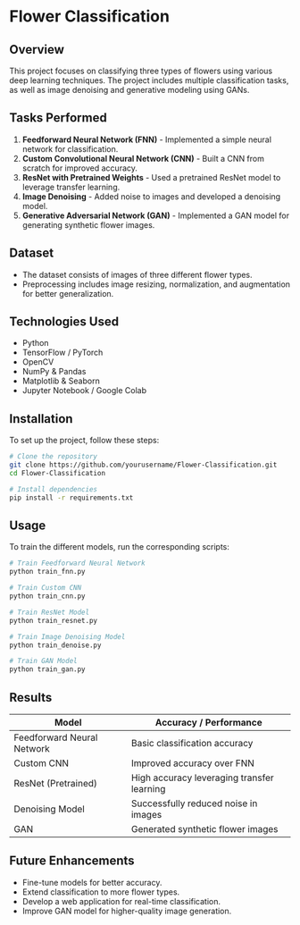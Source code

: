 # Flower Classification

## Overview
This project focuses on classifying three types of flowers using various deep learning techniques. The project includes multiple classification tasks, as well as image denoising and generative modeling using GANs.

## Tasks Performed
1. **Feedforward Neural Network (FNN)** - Implemented a simple neural network for classification.
2. **Custom Convolutional Neural Network (CNN)** - Built a CNN from scratch for improved accuracy.
3. **ResNet with Pretrained Weights** - Used a pretrained ResNet model to leverage transfer learning.
4. **Image Denoising** - Added noise to images and developed a denoising model.
5. **Generative Adversarial Network (GAN)** - Implemented a GAN model for generating synthetic flower images.

## Dataset
- The dataset consists of images of three different flower types.
- Preprocessing includes image resizing, normalization, and augmentation for better generalization.

## Technologies Used
- Python
- TensorFlow / PyTorch
- OpenCV
- NumPy & Pandas
- Matplotlib & Seaborn
- Jupyter Notebook / Google Colab

## Installation
To set up the project, follow these steps:

```bash
# Clone the repository
git clone https://github.com/yourusername/Flower-Classification.git
cd Flower-Classification

# Install dependencies
pip install -r requirements.txt
```

## Usage
To train the different models, run the corresponding scripts:

```bash
# Train Feedforward Neural Network
python train_fnn.py

# Train Custom CNN
python train_cnn.py

# Train ResNet Model
python train_resnet.py

# Train Image Denoising Model
python train_denoise.py

# Train GAN Model
python train_gan.py
```

## Results
| Model | Accuracy / Performance |
|--------|------------------------|
| Feedforward Neural Network | Basic classification accuracy |
| Custom CNN | Improved accuracy over FNN |
| ResNet (Pretrained) | High accuracy leveraging transfer learning |
| Denoising Model | Successfully reduced noise in images |
| GAN | Generated synthetic flower images |

## Future Enhancements
- Fine-tune models for better accuracy.
- Extend classification to more flower types.
- Develop a web application for real-time classification.
- Improve GAN model for higher-quality image generation.

